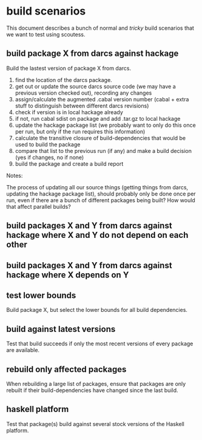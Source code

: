 build scenarios
===============

This document describes a bunch of normal and _tricky_ build scenarios that we want to test using scoutess.



build package X from darcs against hackage
------------------------------------------

Build the lastest version of package X from darcs.


 1. find the location of the darcs package.
 2. get out or update the source darcs source code (we may have a previous version checked out), recording any changes
 3. assign/calculate the augmented .cabal version number (cabal + extra stuff to distinguish between different darcs revisions)
 4. check if version is in local hackage already
 5. if not, run cabal sdist on package and add .tar.gz to local hackage
 6. update the hackage package list (we probably want to only do this once per run, but only if the run requires this information)
 7. calculate the transitive closure of build-dependencies that would be used to build the package
 8. compare that list to the previous run (if any) and make a build decision (yes if changes, no if none)
 9. build the package and create a build report

Notes:

The process of updating all our source things (getting things from darcs, updating the hackage package list), should probably only be done once per run, even if there are a bunch of different packages being built? How would that affect parallel builds?

build packages X and Y from darcs against hackage where X and Y do not depend on each other
-------------------------------------------------------------------------------------------


build packages X and Y from darcs against hackage where X depends on Y
----------------------------------------------------------------------


test lower bounds
-----------------

Build package X, but select the lower bounds for all build dependencies.



build against latest versions
-----------------------------

Test that build succeeds if only the most recent versions of every package are available.



rebuild only affected packages
------------------------------

When rebuilding a large list of packages, ensure that packages are only rebuilt if their build-dependencies have changed since the last build.


haskell platform
----------------

Test that package(s) build against several stock versions of the Haskell platform.
